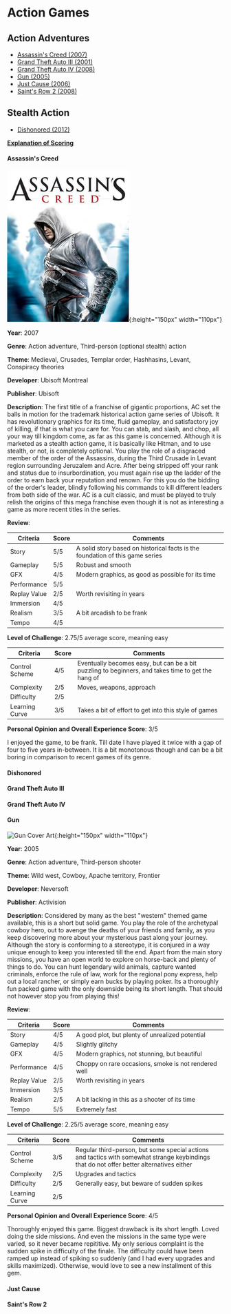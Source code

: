 # Action Games

## Action Adventures
* [Assassin's Creed (2007)](#assassins-creed)
* [Grand Theft Auto III (2001)](#grand-theft-auto-iii)
* [Grand Theft Auto IV (2008)](#grand-theft-auto-iv)
* [Gun (2005)](#gun)
* [Just Cause (2006)](#just-cause)
* [Saint's Row 2 (2008)](#saints-row-2)

## Stealth Action
* [Dishonored (2012)](#dishonored)

[**Explanation of Scoring**](https://aureliussr.github.io/aurelius-reviews/rubric)

#### Assassin's Creed

![Assassin's Creed Cover Art](images/Assassin's_creed.jpg "Cover art copyright of Ubisoft. Source Wikipedia. Thumbnail image for commentary as per Fair Use policy"){:height="150px" width="110px"}

**Year**: 2007

**Genre**: Action adventure, Third-person (optional stealth) action

**Theme**: Medieval, Crusades, Templar order, Hashhasins, Levant, Conspiracy theories

**Developer**: Ubisoft Montreal

**Publisher**: Ubisoft

**Description**: The first title of a franchise of gigantic proportions, AC set the balls in motion for the trademark historical action game series of Ubisoft. It has revolutionary graphics for its time, fluid gameplay, and satisfactory joy of killing, if that is what you care for. You can stab, and slash, and chop, all your way till kingdom come, as far as this game is concerned. Although it is marketed as a stealth action game, it is basically like Hitman, and to use stealth, or not, is completely optional. You play the role of a disgraced member of the order of the Assassins, during the Third Crusade in Levant region surrounding Jeruzalem and Acre. After being stripped off your rank and status due to insurbordination, you must again rise up the ladder of the order to earn back your reputation and renown. For this you do the bidding of the order's leader, blindly following his commands to kill different leaders from both side of the war. AC is a cult classic, and must be played to truly relish the origins of this mega franchise even though it is not as interesting a game as more recent titles in the series.

**Review**:

| Criteria     | Score | Comments |
|--------------|-------|----------|
| Story        | 5/5     | A solid story based on historical facts is the foundation of this game series |
| Gameplay     | 5/5     | Robust and smooth        |
| GFX          | 4/5     | Modern graphics, as good as possible for its time|
| Performance  | 5/5     | |
| Replay Value | 2/5     | Worth revisiting in years         |
| Immersion    | 4/5     |          |
| Realism      | 3/5     | A bit arcadish to be frank         |
| Tempo        | 4/5     |     |

**Level of Challenge**: 2.75/5 average score, meaning easy

| Criteria       | Score | Comments |
|----------------|-------|----------|
| Control Scheme | 4/5     | Eventually becomes easy, but can be a bit puzzling to beginners, and takes time to get the hang of    |
| Complexity     | 2/5     | Moves, weapons, approach |
| Difficulty     | 2/5     |        |
| Learning Curve | 3/5     | Takes a bit of effort to get into this style of games        |

**Personal Opinion and Overall Experience Score**: 3/5

I enjoyed the game, to be frank. Till date I have played it twice with a gap of four to five years in-between. It is a bit monotonous though and can be a bit boring in comparison to recent games of its genre.

#### Dishonored

#### Grand Theft Auto III

#### Grand Theft Auto IV

#### Gun

![Gun Cover Art](https://upload.wikimedia.org/wikipedia/en/d/d4/Gun_Coverart.jpg "Cover art copyright of Neversoft/Activision. Source Wikipedia. Thumbnail image for commentary as per Fair Use policy"){:height="150px" width="110px"}

**Year**: 2005

**Genre**: Action adventure, Third-person shooter

**Theme**: Wild west, Cowboy, Apache territory, Frontier

**Developer**: Neversoft

**Publisher**: Activision

**Description**: Considered by many as the best "western" themed game available, this is a short but solid game. You play the role of the archetypal cowboy hero, out to avenge the deaths of your friends and family, as you keep discovering more about your mysterious past along your journey. Although the story is conforming to a stereotype, it is conjured in a way unique enough to keep you interested till the end. Apart from the main story missions, you have an open world to explore on horse-back and plenty of things to do. You can hunt legendary wild animals, capture wanted criminals, enforce the rule of law, work for the regional pony express, help out a local rancher, or simply earn bucks by playing poker. Its a thoroughly fun packed game with the only downside being its short length. That should not however stop you from playing this!

**Review**:

| Criteria     | Score | Comments |
|--------------|-------|----------|
| Story        | 4/5     | A good plot, but plenty of unrealized potential |
| Gameplay     | 4/5     | Slightly glitchy        |
| GFX          | 4/5     | Modern graphics, not stunning, but beautiful        |
| Performance  | 4/5     | Choppy on rare occasions, smoke is not rendered well         |
| Replay Value | 2/5     | Worth revisiting in years         |
| Immersion    | 3/5     |          |
| Realism      | 2/5     | A bit lacking in this as a shooter of its time         |
| Tempo        | 5/5     | Extremely fast         |

**Level of Challenge**: 2.25/5 average score, meaning easy

| Criteria       | Score | Comments |
|----------------|-------|----------|
| Control Scheme | 3/5     | Regular third-person, but some special actions and tactics with somewhat strange keybindings that do not offer better alternatives either    |
| Complexity     | 2/5     | Upgrades and tactics       |
| Difficulty     | 2/5     | Generally easy, but beware of sudden spikes        |
| Learning Curve | 2/5     |         |

**Personal Opinion and Overall Experience Score**: 4/5

Thoroughly enjoyed this game. Biggest drawback is its short length. Loved doing the side missions. And even the missions in the same type were varied, so it never became repititive. My only serious complaint is the sudden spike in difficulty of the finale. The difficulty could have been ramped up instead of spiking so suddenly (and I had every upgrades and skills maximized). Otherwise, would love to see a new installment of this gem.

#### Just Cause

#### Saint's Row 2


